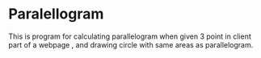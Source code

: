 # Paralellogram
This is program for calculating parallelogram when given 3 point in client part of a webpage , and drawing circle with same areas as parallelogram.
